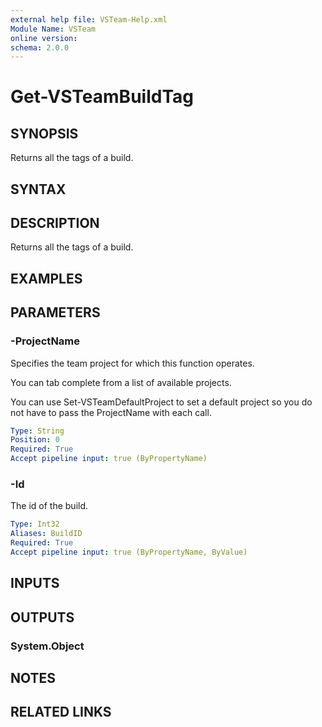 ```yaml
---
external help file: VSTeam-Help.xml
Module Name: VSTeam
online version:
schema: 2.0.0
---
```


# Get-VSTeamBuildTag

## SYNOPSIS

Returns all the tags of a build.

## SYNTAX

## DESCRIPTION

Returns all the tags of a build.

## EXAMPLES

## PARAMETERS

### -ProjectName

Specifies the team project for which this function operates.

You can tab complete from a list of available projects.

You can use Set-VSTeamDefaultProject to set a default project so
you do not have to pass the ProjectName with each call.

```yaml
Type: String
Position: 0
Required: True
Accept pipeline input: true (ByPropertyName)
```

### -Id

The id of the build.

```yaml
Type: Int32
Aliases: BuildID
Required: True
Accept pipeline input: true (ByPropertyName, ByValue)
```

## INPUTS

## OUTPUTS

### System.Object

## NOTES

## RELATED LINKS

